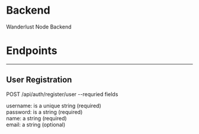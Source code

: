 # Backend
Wanderlust Node Backend


# Endpoints
----------------------------

## User Registration

 POST /api/auth/register/user
  --requried fields

  username: is a unique string (required)  
  password: is a string (required)  
  name: a string (required)  
  email: a string (optional)  

